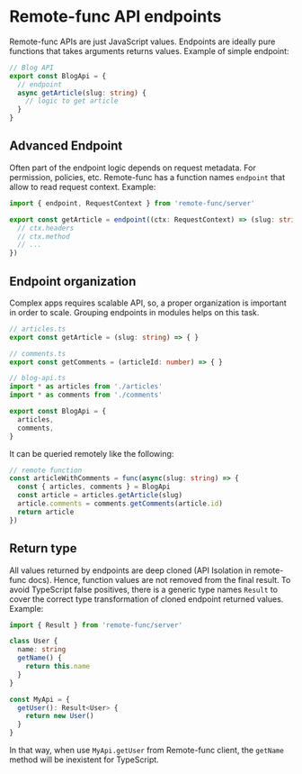 # Remote-func API endpoints

Remote-func APIs are just JavaScript values. Endpoints are ideally pure functions that takes arguments returns values. Example of simple endpoint:

```ts
// Blog API
export const BlogApi = {
  // endpoint
  async getArticle(slug: string) {
    // logic to get article
  }
}
```

## Advanced Endpoint

Often part of the endpoint logic depends on request metadata. For permission, policies, etc. Remote-func has a function names `endpoint` that allow to read request context. Example:

```ts
import { endpoint, RequestContext } from 'remote-func/server'

export const getArticle = endpoint((ctx: RequestContext) => (slug: string)=> {
  // ctx.headers
  // ctx.method
  // ...
})
```

## Endpoint organization

Complex apps requires scalable API, so, a proper organization is important in order to scale. Grouping endpoints in modules helps on this task.

```ts
// articles.ts
export const getArticle = (slug: string) => { }
```

```ts
// comments.ts
export const getComments = (articleId: number) => { }
```

```ts
// blog-api.ts
import * as articles from './articles'
import * as comments from './comments'

export const BlogApi = {
  articles,
  comments,
}
```

It can be queried remotely like the following:

```ts
// remote function
const articleWithComments = func(async(slug: string) => {
  const { articles, comments } = BlogApi
  const article = articles.getArticle(slug)
  article.comments = comments.getComments(article.id)
  return article
})
```


## Return type

All values returned by endpoints are deep cloned (API Isolation in remote-func docs). Hence, function values are not removed from the final result. To avoid TypeScript false positives, there is a generic type names `Result` to cover the correct type transformation of cloned endpoint returned values. Example:

```ts
import { Result } from 'remote-func/server'

class User {
  name: string
  getName() {
    return this.name
  }
}

const MyApi = {
  getUser(): Result<User> {
    return new User()
  }
}
```

In that way, when use `MyApi.getUser` from Remote-func client, the `getName` method will be inexistent for TypeScript.
